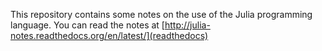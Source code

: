 This repository contains some notes on the use of the Julia programming language. You can read the notes at [http://julia-notes.readthedocs.org/en/latest/](readthedocs)
